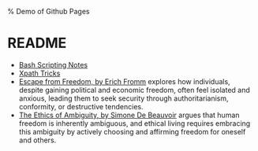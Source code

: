 % Demo of Github Pages


# README

- [Bash Scripting Notes](docs/bash.html)
- [Xpath Tricks](docs/xpath.html)
- [Escape from Freedom, by Erich Fromm](docs/escapeFromFreedom.html) explores how individuals, despite gaining political and economic freedom, often feel isolated and anxious, leading them to seek security through authoritarianism, conformity, or destructive tendencies.
- [The Ethics of Ambiguity, by Simone De Beauvoir](docs/ethicsOfAmbiguity.html) argues that human freedom is inherently ambiguous, and ethical living requires embracing this ambiguity by actively choosing and affirming freedom for oneself and others.
